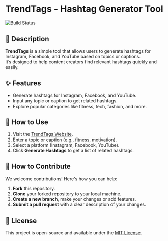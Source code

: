 # TrendTags - Hashtag Generator Tool

![Build Status](https://github.com/imDarshanGK/TrendTags/actions/workflows/main.yml/badge.svg)

## 📄 Description
**TrendTags** is a simple tool that allows users to generate hashtags for Instagram, Facebook, and YouTube based on topics or captions.  
It’s designed to help content creators find relevant hashtags quickly and easily.

## ✨ Features
- Generate hashtags for Instagram, Facebook, and YouTube.
- Input any topic or caption to get related hashtags.
- Explore popular categories like fitness, tech, fashion, and more.

## 🚀 How to Use
1. Visit the [TrendTags Website](https://trendtags.netlify.app/).
2. Enter a topic or caption (e.g., fitness, motivation).
3. Select a platform (Instagram, Facebook, YouTube).
4. Click **Generate Hashtags** to get a list of related hashtags.

## 🤝 How to Contribute
We welcome contributions! Here's how you can help:
1. **Fork** this repository.
2. **Clone** your forked repository to your local machine.
3. **Create a new branch**, make your changes or add features.
4. **Submit a pull request** with a clear description of your changes.

## 📜 License
This project is open-source and available under the [MIT License](LICENSE).
